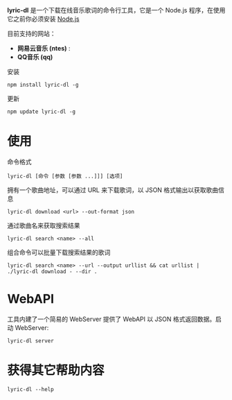 **lyric-dl** 是一个下载在线音乐歌词的命令行工具，它是一个 Node.js 程序，在使用它之前你必须安装 [Node.js](https://nodejs.org/en/)

目前支持的网站：

* **网易云音乐 (ntes)** :
* **QQ音乐 (qq)**

安装

	npm install lyric-dl -g

更新

	npm update lyric-dl -g

# 使用

命令格式

	lyric-dl [命令 [参数 [参数 ...]]] [选项]

拥有一个歌曲地址，可以通过 URL 来下载歌词，以 JSON 格式输出以获取歌曲信息

	lyric-dl download <url> --out-format json

通过歌曲名来获取搜索结果

	lyric-dl search <name> --all

组合命令可以批量下载搜索结果的歌词

	lyric-dl search <name> --url --output urllist && cat urllist | ./lyric-dl download - --dir .

# WebAPI

工具内建了一个简易的 WebServer 提供了 WebAPI 以 JSON 格式返回数据。启动 WebServer:

	lyric-dl server

# 获得其它帮助内容
	lyric-dl --help
